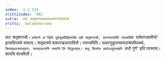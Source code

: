 ```yaml
---
index:  3.2.124
vrittiindex:  902
sutra:  लटः शतृशानचावप्रथमासमानाधिकरणे
vritti:  balamanorama 
---
```


लटः शतृशानचौ। `वर्तमाने ल'डिति पूर्वसूत्रविहितस्यैव एतौ शतृशानचौ, अनन्तरस्येति न्यायादिति `वर्तमानसामीप्ये' इत्यादिभाष्ये स्पष्टम्। शतृप्रत्यये शकारऋकारावितौ। पचन्तमिति। पाकानुकूलव्यापाराश्रयमित्यर्थः, `क्रियाप्रधानमाख्यातं, सत्त्वप्रधानानि नामानि'ति सिद्धान्तात्। शतुः शित्त्वेन सार्वधातुकच्छपि `अतो गुणे' इति पररूपम्। शानचि शाचवितौ। 

